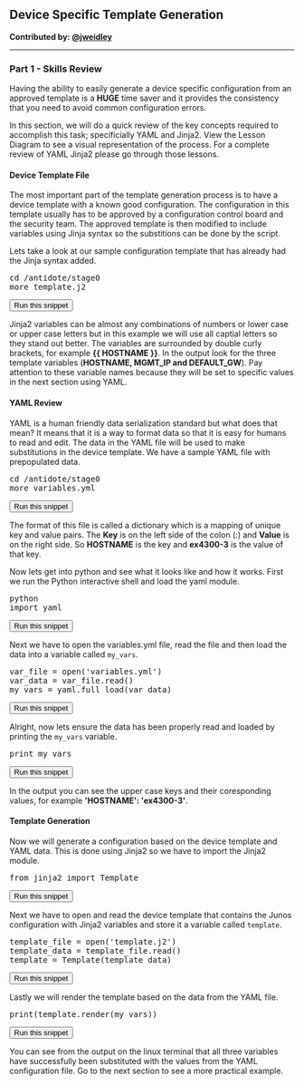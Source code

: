 ## Device Specific Template Generation

**Contributed by: [@jweidley](https://github.com/jweidley)**

---

### Part 1  - Skills Review

Having the ability to easily generate a device specific configuration from an approved template is a **HUGE** time saver and it provides the consistency that you need to avoid common configuration errors.

In this section, we will do a quick review of the key concepts required to accomplish this task; specificially YAML and Jinja2. View the Lesson Diagram to see a visual representation of the process. For a complete review of YAML Jinja2 please go through those lessons.

#### Device Template File
The most important part of the template generation process is to have a device template with a known good configuration. The configuration in this template usually has to be approved by a configuration control board and the security team. The approved template is then modified to include variables using  Jinja syntax so the substitions can be done by the script.

Lets take a look at our sample configuration template that has already had the Jinja syntax added.
<pre>
cd /antidote/stage0
more template.j2
</pre>
<button type="button" class="btn btn-primary btn-sm" onclick="runSnippetInTab('linux', this)">Run this snippet</button>

Jinja2 variables can be almost any combinations of numbers or lower case or upper case letters but in this example we will use all captial letters so they stand out better. The variables are surrounded by double curly brackets, for example **{{ HOSTNAME }}**. In the output look for the three template variables (**HOSTNAME, MGMT\_IP and DEFAULT\_GW**). Pay attention to these variable names because they will be set to specific values in the next section using YAML.

#### YAML Review
YAML is a human friendly data serialization standard but what does that mean? It means that it is a way to format data so that it is easy for humans to read and edit. The data in the YAML file will be used to make substitutions in the device template. We have a sample YAML file with prepopulated data.

<pre>
cd /antidote/stage0
more variables.yml
</pre>
<button type="button" class="btn btn-primary btn-sm" onclick="runSnippetInTab('linux', this)">Run this snippet</button>

The format of this file is called a dictionary which is a mapping of unique key and value pairs. The **Key** is on the left side of the colon (:) and **Value** is on the right side. So **HOSTNAME** is the key and **ex4300-3** is the value of that key.

Now lets get into python and see what it looks like and how it works. First we run the Python interactive shell and load the yaml module.

<pre>
python
import yaml
</pre>
<button type="button" class="btn btn-primary btn-sm" onclick="runSnippetInTab('linux', this)">Run this snippet</button>

Next we have to open the variables.yml file, read the file and then load the data into a variable called `my_vars`.
<pre>
var_file = open('variables.yml')
var_data = var_file.read()
my_vars = yaml.full_load(var_data)
</pre>
<button type="button" class="btn btn-primary btn-sm" onclick="runSnippetInTab('linux', this)">Run this snippet</button>

Alright, now lets ensure the data has been properly read and loaded by printing the `my_vars` variable.
<pre>
print my_vars
</pre>
<button type="button" class="btn btn-primary btn-sm" onclick="runSnippetInTab('linux', this)">Run this snippet</button>

In the output you can see the upper case keys and their coresponding values, for example **'HOSTNAME': 'ex4300-3'**.

#### Template Generation
Now we will generate a configuration based on the device template and YAML data. This is done using Jinja2 so we have to import the Jinja2 module.

<pre>
from jinja2 import Template
</pre>
<button type="button" class="btn btn-primary btn-sm" onclick="runSnippetInTab('linux', this)">Run this snippet</button>

Next we have to open and read the device template that contains the Junos configuration with Jinja2 variables and store it a variable called `template`.

<pre>
template_file = open('template.j2')
template_data = template_file.read()
template = Template(template_data)
</pre>
<button type="button" class="btn btn-primary btn-sm" onclick="runSnippetInTab('linux', this)">Run this snippet</button>

Lastly we will render the template based on the data from the YAML file.

<pre>
print(template.render(my_vars))
</pre>
<button type="button" class="btn btn-primary btn-sm" onclick="runSnippetInTab('linux', this)">Run this snippet</button>

You can see from the output on the linux terminal that all three variables have successfully been substituted with the values from the YAML configuration file. Go to the next section to see a more practical example.


